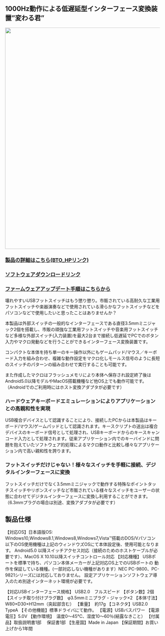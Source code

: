 ## 1000Hz動作による低遅延型インターフェース変換装置”変わる君”
<img src="https://bit-trade-one.co.jp/wp/wp-content/uploads/2016/06/7a18cbce9b2ac8c8b39d1a1fb9987708.png" width="720px">  
  
### [製品の詳細はこちら(BTO_HPリンク)](https://bit-trade-one.co.jp/product/bitferrous/btic2/)  
### [ソフトウェアダウンロードリンク](https://github.com/bit-trade-one/BTIC2-KawaruKun/raw/master/App/KawaruKun_Ver131.zip) 
### [ファームウェアアップデート手順はこちらから](https://github.com/bit-trade-one/BTIC2-KawaruKun/tree/master/FirmWare)

壊れやすいUSBフットスイッチはもう懲り懲り。市販されている高耐久な工業用フットスイッチや楽器演奏などで使用されている滑らかなフットスイッチなどをパソコンなどで使用したいと思ったことはありませんか？

本製品は外部スイッチの一般的なインターフェースである直径3.5mmミニジャック2個を搭載し、市販の頑強な工業用フットスイッチや音楽用フットスイッチなど多様な外部スイッチ(入力装置)を最大2台まで接続し低遅延でPCでのボタン入力やマクロ発動などを行うことができるインターフェース変換装置です。
 

コンパクトな本体を持ち単一のキー操作以外にもゲームパッド/マウス／キーボード入力を組み合わせ、複雑な動作設定をマクロ化しモールス信号のように長短のスイッチのパターンの組み合わせで実行することも可能です。

また作成したマクロはフラッシュメモリにより本体へ保存され設定終了後はAndroid5.0以降モデルやMacOS搭載機種など他OS上でも動作可能です。（Androidでのご利用時にはホスト変換アダプタが必要です）


### ハードウェアキーボードエミュレーションによりアプリケーションとの高親和性を実現
USB複合デバイスとして認識することにより、接続したPCからは本製品はキーボード/マウス/ゲームパッドとして認識されます。キースクリプトの送出は複合デバイスのキーボード信号として処理され、USBキーボードからのキースキャンコード入力として処理されます。従来アプリケーション内でのキーバインドに問題を抱えていたソフトウェア的処理によるマクロ動作と比較し様々なアプリケーション内で高い親和性を誇ります。


### フットスイッチだけじゃない！様々なスイッチを手軽に接続、デジタルインターフェースに変換
フットスイッチだけでなく3.5mmミニジャックで動作する特殊なポイントタッチスイッチやリボンスイッチなど市販されている様々なスイッチをユーザーの状態に合わせてデジタルインターフェースに変換し利用することができます。（6.3mmプラグの場合は別途、変換アダプタが必要です）





## 製品仕様
【対応OS】日本語版OS: Windows10,Windows8.1,Windows8,Windows7,Vista™搭載のDOS/Vパソコン
以下のOS使用機種は上記のウィンドウズOSにて本体設定後、使用可能となります。
Android5.0 以降スイッチアクセス対応（接続のためのホストケーブルが必要です）、MacOS X 10.10以降スイッチコントロール対応
【対応機種】 USBポートを標準で持ち、パソコン本体メーカーが上記対応OS上でのUSBポートの 動作を保証している機種。(一部対応しない機種があります）NEC PC-9800、PC-9821シリーズには対応しておりません。
設定アプリケーションソフトウェア導入のため別途インターネット環境が必要です。

【対応USBインターフェース規格】 USB2.0　フルスピード
【ボタン数】2個
【スイッチ取り付けプラグ数】　φ3.5mmミニプラグ・ジャック×2
【本体寸法】 W80×D30×H12mm（突起部含む）
【重量】　約17g
【コネクタ】USB2.0 TypeA
【その他機能】標準ドライバにて動作。
【電源】USBバスパワー
【電源電圧】5.0V
【動作環境】　温度0～45℃、湿度10～60％(結露なきこと）
【付属品】取扱説明書1部 　保証書1部
【生産国】Made in Japan
【保証期間】お買い上げから1年間
